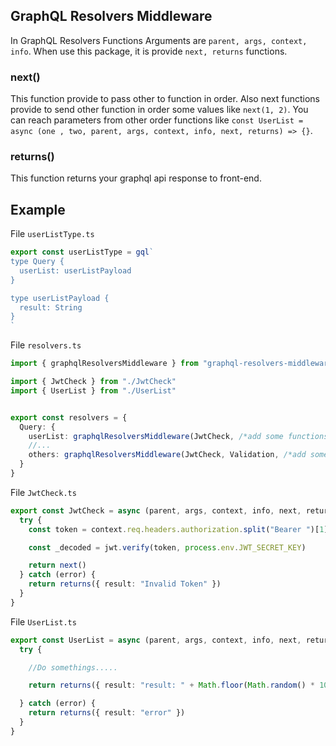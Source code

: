 ## GraphQL Resolvers Middleware
In GraphQL Resolvers Functions Arguments are `parent, args, context, info`. When use this package, it is provide `next, returns` functions.

### next()
This function provide to pass other to function in order. Also next functions provide to send other function in order some values like `next(1, 2)`. You can reach parameters from other order functions like `const UserList = async (one , two, parent, args, context, info, next, returns) => {}`.

### returns()
This function returns your graphql api response to front-end.

## Example
File `userListType.ts`
```ts
export const userListType = gql`
type Query {
  userList: userListPayload
}

type userListPayload {
  result: String
}
`
```

File `resolvers.ts`
```ts
import { graphqlResolversMiddleware } from "graphql-resolvers-middleware"

import { JwtCheck } from "./JwtCheck"
import { UserList } from "./UserList"


export const resolvers = {
  Query: {
    userList: graphqlResolversMiddleware(JwtCheck, /*add some functions*/ UserList),
    //...
    others: graphqlResolversMiddleware(JwtCheck, Validation, /*add some functions*/ OtherFunction),
  }
}
```

File `JwtCheck.ts`
```ts
export const JwtCheck = async (parent, args, context, info, next, returns) => {
  try {
    const token = context.req.headers.authorization.split("Bearer ")[1]

    const _decoded = jwt.verify(token, process.env.JWT_SECRET_KEY)

    return next()
  } catch (error) {
    return returns({ result: "Invalid Token" })
  }
}
```

File `UserList.ts`
```ts
export const UserList = async (parent, args, context, info, next, returns) => {
  try {

    //Do somethings.....

    return returns({ result: "result: " + Math.floor(Math.random() * 100)})

  } catch (error) {
    return returns({ result: "error" })
  }
}
```